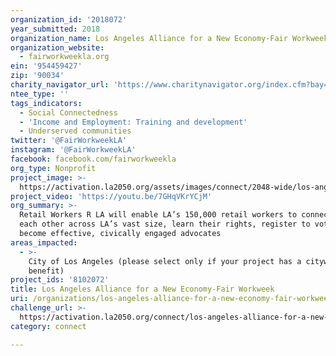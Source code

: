 ```yaml
---
organization_id: '2018072'
year_submitted: 2018
organization_name: Los Angeles Alliance for a New Economy-Fair Workweek
organization_website:
  - fairworkweekla.org
ein: '954459427'
zip: '90034'
charity_navigator_url: 'https://www.charitynavigator.org/index.cfm?bay=search.profile&ein=954459427'
ntee_type: ''
tags_indicators:
  - Social Connectedness
  - 'Income and Employment: Training and development'
  - Underserved communities
twitter: '@FairWorkweekLA'
instagram: '@FairWorkweekLA'
facebook: facebook.com/fairworkweekla
org_type: Nonprofit
project_image: >-
  https://activation.la2050.org/assets/images/connect/2048-wide/los-angeles-alliance-for-a-new-economy-fair-workweek.jpg
project_video: 'https://youtu.be/7GHqVKrYCjM'
org_summary: >-
  Retail Workers R LA will enable LA’s 150,000 retail workers to connect with
  each other across LA’s vast size, learn their rights, register to vote, and
  become effective, civically engaged advocates
areas_impacted:
  - >-
    City of Los Angeles (please select only if your project has a citywide
    benefit)
project_ids: '8102072'
title: Los Angeles Alliance for a New Economy-Fair Workweek
uri: /organizations/los-angeles-alliance-for-a-new-economy-fair-workweek/
challenge_url: >-
  https://activation.la2050.org/connect/los-angeles-alliance-for-a-new-economy-fair-workweek/
category: connect

---
```

